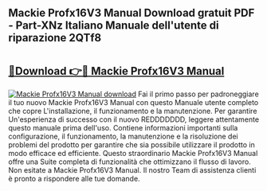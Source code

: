 ## Mackie Profx16V3 Manual Download gratuit PDF - Part-XNz Italiano Manuale dell'utente di riparazione 2QTf8

# <h2><a href="http://dfgt4s.blite.top/?on=Mackie+Profx16V3+Manual">🔗Download 👉🔴 Mackie Profx16V3 Manual</a></h2>

[![Mackie Profx16V3 Manual download](https://i.imgur.com/lujVjoI.png)](http://dfgt4s.blite.top/?on=Mackie+Profx16V3+Manual)
Fai il primo passo per padroneggiare il tuo nuovo Mackie Profx16V3 Manual con questo Manuale utente completo che copre L'installazione, il funzionamento e la manutenzione. Per garantire Un'esperienza di successo con il nuovo REDDDDDDD, leggere attentamente questo manuale prima dell'uso. Contiene informazioni importanti sulla configurazione, il funzionamento, la manutenzione e la risoluzione dei problemi del prodotto per garantire che sia possibile utilizzare il prodotto in modo efficace ed efficiente. Questo straordinario Mackie Profx16V3 Manual offre una Suite completa di funzionalità che ottimizzano il flusso di lavoro. Non esitate a Mackie Profx16V3 Manual. Il nostro Team di assistenza clienti è pronto a rispondere alle tue domande.
